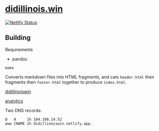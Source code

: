 # [didillinois.win](https://didillinois.win)

[![Netlify Status](https://api.netlify.com/api/v1/badges/f2323fec-1a46-446b-a29c-f2370e3d161a/deploy-status)](https://app.netlify.com/sites/didillinoiswin/deploys)

## Building

Requirements
* pandoc

```
make
```

Converts markdown files into HTML fragments, and cats `header.html` then fragments then `footer.html` together to produce `index.html`.

[didillinoiswin](https://didillinois.win)

[analytics](https://analytics.google.com/analytics/web/#/p255815413/reports/defaulthome)

Two DNS records:
```
@   A     1h 104.198.14.52
www CNAME 1h didillinoiswin.netlify.app.
```
